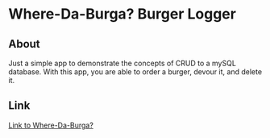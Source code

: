 # Where-Da-Burga? Burger Logger

## About

Just a simple app to demonstrate the concepts of CRUD to a mySQL database. With this app, you are able to order a burger, devour it, and delete it.

## Link
  
  [Link to Where-Da-Burga?](https://stormy-escarpment-48830.herokuapp.com)
  
